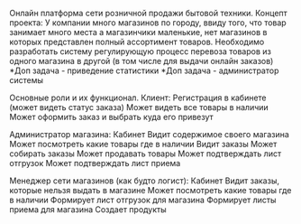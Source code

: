Онлайн платформа сети розничной продажи бытовой техники.
Концепт проекта: У компании много магазинов по городу, ввиду того, что товар занимает много места а магазинчики маленькие, 
нет магазинов в которых представлен полный ассортимент товаров. 
Необходимо разработать систему регулирующую процесс перевоза товаров из одного магазина в другой (в том числе для выдачи онлайн заказов)
*Доп задача - приведение статистики
*Доп задача - администратор системы

Основные роли и их функционал.
Клиент:
Регистрация в кабинете (может видеть статус заказа)
Может видеть все товары в наличии
Может оформить заказ и выбрать куда его привезут

Администратор магазина:
Кабинет
Видит содержимое своего магазина
Может посмотреть какие товары где в наличии
Видит заказы
Может собирать заказы
Может продавать товары
Может подтверждать лист отгрузок
Может подтверждать лист приема

Менеджер сети магазинов (как будто логист):
Кабинет
Видит заказы, которые нельзя выдать в магазине
Может посмотреть какие товары где в наличии
Формирует лист отгрузок для магазина
Формирует листы приема для магазина
Создает продукты

